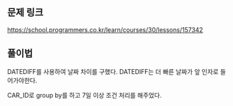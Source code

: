 ## 문제 링크

https://school.programmers.co.kr/learn/courses/30/lessons/157342

## 풀이법

DATEDIFF를 사용하여 날짜 차이를 구했다. DATEDIFF는 더 빠른 날짜가 앞 인자로 들어가야한다.

CAR_ID로 group by를 하고 7일 이상 조건 처리를 해주었다.



